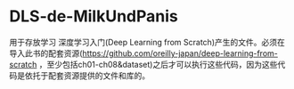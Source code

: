 # DLS-de-MilkUndPanis
用于存放学习 深度学习入门(Deep Learning from Scratch)产生的文件。必须在导入此书的配套资源(https://github.com/oreilly-japan/deep-learning-from-scratch ，至少包括ch01-ch08&dataset)之后才可以执行这些代码，因为这些代码是依托于配套资源提供的文件和库的。
